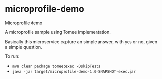 # microprofile-demo
Microprofile demo

A microprofile sample using Tomee implementation.

Basically this microservice capture an simple answer, with yes or no, given a simple question.

To run:

* `mvn clean package tomee:exec -DskipTests`
* `java -jar target/microprofile-demo-1.0-SNAPSHOT-exec.jar`

